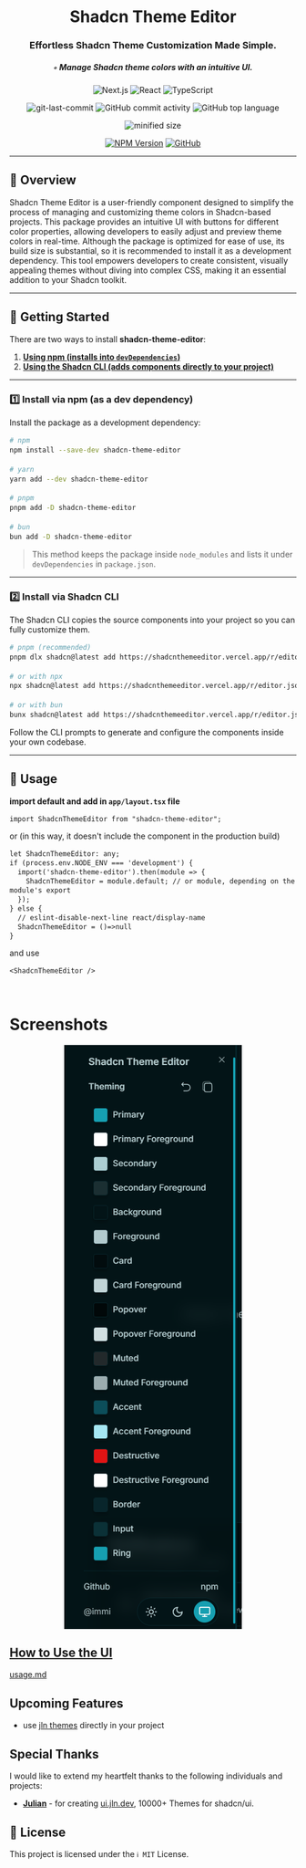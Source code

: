 <div align="center">
<h1 align="center">Shadcn Theme Editor</h1>
<h3>Effortless Shadcn Theme Customization Made Simple.</h3>
<h5>◦ Manage Shadcn theme colors with an intuitive UI.</h5>

<p align="center">

![Next.js](https://img.shields.io/badge/Next.js-000000.svg?style&logo=Next.js&logoColor=white)
![React](https://img.shields.io/badge/React-61DAFB.svg?style&logo=React&logoColor=black)
![TypeScript](https://img.shields.io/badge/TypeScript-3178C6.svg?style&logo=TypeScript&logoColor=white)

</p>

![git-last-commit](https://img.shields.io/github/last-commit/programming-with-ia/shadcn-theme-editor)
![GitHub commit activity](https://img.shields.io/github/commit-activity/m/programming-with-ia/shadcn-theme-editor)
![GitHub top language](https://img.shields.io/github/languages/top/programming-with-ia/shadcn-theme-editor)

![minified size](https://badgen.net/bundlephobia/min/shadcn-theme-editor@latest)

[![NPM Version](https://img.shields.io/npm/v/shadcn-theme-editor?logo=npm)](https://www.npmjs.com/package/shadcn-theme-editor)
[![GitHub](https://img.shields.io/badge/shadcn_theme_editor-161b22?logo=github)](https://github.com/programming-with-ia/shadcn-theme-editor)

</div>

---

## 📍 Overview

Shadcn Theme Editor is a user-friendly component designed to simplify the process of managing and customizing theme colors in Shadcn-based projects. This package provides an intuitive UI with buttons for different color properties, allowing developers to easily adjust and preview theme colors in real-time. Although the package is optimized for ease of use, its build size is substantial, so it is recommended to install it as a development dependency. This tool empowers developers to create consistent, visually appealing themes without diving into complex CSS, making it an essential addition to your Shadcn toolkit.

---

## 🚀 Getting Started

There are two ways to install **shadcn-theme-editor**:

1. [**Using npm (installs into `devDependencies`)**](#install-npm)  
2. [**Using the Shadcn CLI (adds components directly to your project)**](#install-shadcn-cli)

---

<h3 id="install-npm">1️⃣ Install via npm (as a dev dependency)</h3>

Install the package as a development dependency:

```bash
# npm
npm install --save-dev shadcn-theme-editor

# yarn
yarn add --dev shadcn-theme-editor

# pnpm
pnpm add -D shadcn-theme-editor

# bun
bun add -D shadcn-theme-editor
```

> This method keeps the package inside `node_modules` and lists it under `devDependencies` in `package.json`.

---

<h3 id="install-shadcn-cli">2️⃣ Install via Shadcn CLI</h3>

The Shadcn CLI copies the source components into your project so you can fully customize them.

```bash
# pnpm (recommended)
pnpm dlx shadcn@latest add https://shadcnthemeeditor.vercel.app/r/editor.json

# or with npx
npx shadcn@latest add https://shadcnthemeeditor.vercel.app/r/editor.json

# or with bun
bunx shadcn@latest add https://shadcnthemeeditor.vercel.app/r/editor.json
```

Follow the CLI prompts to generate and configure the components inside your own codebase.

---

## 📖 Usage

**import default and add in `app/layout.tsx` file**

<!-- 
> **Tip**  
> It is preferable to use this component within the `ThemeProvider`, as follows:
`import { ThemeProvider } from 'next-themes';` -->

```tsx
import ShadcnThemeEditor from "shadcn-theme-editor";
```

or (in this way, it doesn't include the component in the production build)

```tsx
let ShadcnThemeEditor: any;
if (process.env.NODE_ENV === 'development') {
  import('shadcn-theme-editor').then(module => {
    ShadcnThemeEditor = module.default; // or module, depending on the module's export
  });
} else {
  // eslint-disable-next-line react/display-name
  ShadcnThemeEditor = ()=>null
}
```

and use

```tsx
<ShadcnThemeEditor />
```

</br>

# Screenshots

<p align="center">
  <img align="center" src="https://raw.githubusercontent.com/programming-with-ia/shadcn-theme-editor/master/screenshots/shadcn-theme-editor.png" alt="logo">
</p>

## [How to Use the UI](usage.md)
[usage.md](usage.md)

## Upcoming Features

- use [jln themes](https://ui.jln.dev/) directly in your project

## Special Thanks

I would like to extend my heartfelt thanks to the following individuals and projects:

- **[Julian](https://github.com/jln13x)** - for creating [ui.jln.dev](https://ui.jln.dev/), 10000+ Themes for shadcn/ui.

## 📄 License

This project is licensed under the `ℹ️ MIT` License.
